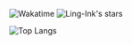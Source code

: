 ![Wakatime](https://wakatime.com/badge/user/2c914ed8-2bb9-439d-8562-21f7e273b40d.svg?style=flat-square)
![Ling-Ink's stars](https://img.shields.io/github/stars/Ling-Ink?style=flat-square&logo=github)

![Top Langs](https://github-readme-stats-ten-chi-39.vercel.app/api/top-langs/?username=Ling-Ink&theme=transparent&layout=compact&hide=VBA&exclude_repo=vsftpd-2.3.4-infected,GirlsFrontline-pixel-dungeon,ClashForAndroid,GuiEngine,Re-WearBili,deepl-proxy,github-readme-stats,ManticoreKit,VanillaAutoArknights,BlogSource,BlogIndex,api,ObsidianForum,dependency-imgui,dependency-imguifiledialog)
